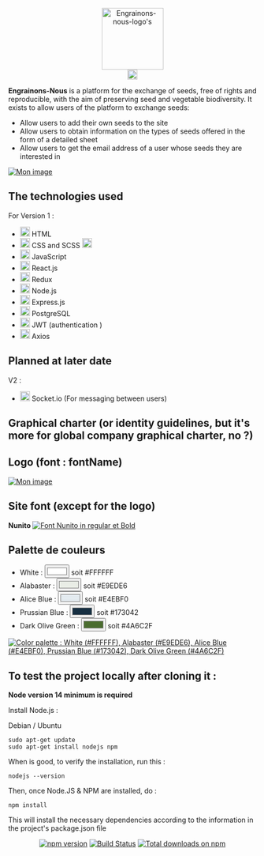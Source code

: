 <p align="center">
  <a href="https://engrainons-nous.com">
    <img alt="Engrainons-nous-logo's" height="125" src="https://nsa40.casimages.com/img/2021/08/23/210823090920339037.png">
  </a><br>

  <a href="https://github.com/O-clock-Tardis/projet-14-engrainons-nous/blob/master/.github/README_fr.md">
    <img height="20px" src="https://img.shields.io/badge/FR-flag.svg?color=555555&style=flat&logo=data:image/svg+xml;base64,PHN2ZyB4bWxucz0iaHR0cDovL3d3dy53My5vcmcvMjAwMC9zdmciIHZpZXdCb3g9IjAgMCA5MDAgNjAwIj4NCjxwYXRoIGZpbGw9IiNlZDI5MzkiIGQ9Im0wLDBoOTAwdjYwMGgtOTAweiIvPg0KPHBhdGggZmlsbD0iI2ZmZiIgZD0ibTAsMGg2MDB2NjAwaC02MDB6Ii8+DQo8cGF0aCBmaWxsPSIjMDAyMzk1IiBkPSJtMCwwaDMwMHY2MDBoLTMwMHoiLz4NCjwvc3ZnPg0K">
  </a>

**Engrainons-Nous** is a platform for the exchange of seeds, free of rights and reproducible, with the aim of preserving seed and vegetable biodiversity.
It exists to allow users of the platform to exchange seeds:

- Allow users to add their own seeds to the site
- Allow users to obtain information on the types of seeds offered in the form of a detailed sheet
- Allow users to get the email address of a user whose seeds they are interested in

<a href='https://www.casimages.com/i/210819044439208775.png.html' target='_blank' title='Wireframe'><img src='https://nsa40.casimages.com/img/2021/08/19/210819044439208775.png' border='0' alt='Mon image' /></a>


## The technologies used


For Version 1 :

-  <img height="20px" src="https://upload.wikimedia.org/wikipedia/commons/6/61/HTML5_logo_and_wordmark.svg"> HTML  
- <img height="20px" src="https://upload.wikimedia.org/wikipedia/commons/d/d5/CSS3_logo_and_wordmark.svg"> CSS and SCSS <img height="20px" src="https://upload.wikimedia.org/wikipedia/commons/9/96/Sass_Logo_Color.svg">
- <img height="20px" src="https://upload.wikimedia.org/wikipedia/commons/9/99/Unofficial_JavaScript_logo_2.svg"> JavaScript
- <img height="20px" src="https://upload.wikimedia.org/wikipedia/commons/a/a7/React-icon.svg"> React.js
- <img height="20px" src="https://redux.js.org/img/redux.svg"> Redux
- <img height="20px" src="https://assets.zabbix.com/img/brands/nodejs.svg"> Node.js
- <img height="20px" src="https://github.com/expressjs/expressjs.com/raw/gh-pages/images/favicon.png"> Express.js
- <img height="20px" src="https://upload.wikimedia.org/wikipedia/commons/2/29/Postgresql_elephant.svg"> PostgreSQL
- <img height="20px" src="https://grafikart.fr/uploads/icons/jwt.svg"> JWT (authentication )
- <img height="20px" src="https://user-images.githubusercontent.com/43313420/105893220-1bae8780-6013-11eb-87be-eeac845ecc6f.png"> Axios

Planned at later date
----------------------

  V2 :
- <img height="20px" src="https://upload.wikimedia.org/wikipedia/commons/9/96/Socket-io.svg"> Socket.io (For messaging between users)

## Graphical charter (or identity guidelines, but it's more for global company graphical charter, no ?)

Logo (font : fontName)
----------------------

<a href='https://www.casimages.com/i/210823090920339037.png.html' target='blank' title='Mon image'><img src='https://nsa40.casimages.com/img/2021/08/23/210823090920339037.png' border='0' alt='Mon image' /></a>


Site font (except for the logo)
--------------------------------
**Nunito** <a href='https://www.casimages.com/i/210823091156206191.png.html' target='_blank' title="font's screenshot"><img src='https://nsa40.casimages.com/img/2021/08/23/210823091156206191.png' border='0' alt="Font Nunito in regular et Bold" /></a>

Palette de couleurs
--------------------

- White : <input type="color" value="#FFFFFF"> soit #FFFFFF</input>
- Alabaster : <input type="color" value="#E9EDE6"> soit #E9EDE6</input>
- Alice Blue : <input type="color" value="#E4EBF0"> soit #E4EBF0</input>
- Prussian Blue : <input type="color" value="#173042"> soit #173042</input>
- Dark Olive Green : <input type="color" value="#4A6C2F"> soit #4A6C2F</input>

<a href='https://www.casimages.com/i/210823090920253557.png.html' target='_blank' title='Color palette of website'><img src='https://nsa40.casimages.com/img/2021/08/23/210823090920253557.png' border='0' alt='Color palette : White (#FFFFFF), Alabaster (#E9EDE6), Alice Blue (#E4EBF0), Prussian Blue (#173042), Dark Olive Green (#4A6C2F)' /></a>

## To test the project locally after cloning it :

**Node version 14 minimum is required**

Install Node.js :

Debian / Ubuntu
```
sudo apt-get update
sudo apt-get install nodejs npm
```

When is good, to verify the installation, run this :
```
nodejs --version
```
Then, once Node.JS & NPM are installed, do :
```
npm install
```
This will install the necessary dependencies according to the information in the project's package.json file

<p align="center">
	<a href="https://yarn.pm/thelounge"><img
		alt="npm version"
		src="https://img.shields.io/npm/v/thelounge.svg?colorA=333a41&maxAge=3600"></a>
	<a href="https://github.com/thelounge/thelounge/actions"><img
		alt="Build Status"
		src="https://github.com/thelounge/thelounge/workflows/Build/badge.svg"></a>
	<a href="https://npm-stat.com/charts.html?package=thelounge&from=2016-02-12"><img
		alt="Total downloads on npm"
		src="https://img.shields.io/npm/dy/thelounge.svg?colorA=333a41&colorB=007dc7&maxAge=3600&label=Downloads"></a>
</p>
